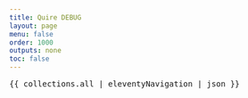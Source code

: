```yaml
---
title: Quire DEBUG
layout: page
menu: false
order: 1000
outputs: none
toc: false
---
```


<pre>
{{ collections.all | eleventyNavigation | json }}
</pre>
